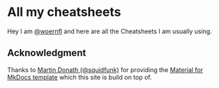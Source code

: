 # All my cheatsheets

Hey I am [@woernfl](https://twitter.com/woernfl) and here are all the Cheatsheets I am usually using.

## Acknowledgment

Thanks to [Martin Donath (@squidfunk)](https://github.com/squidfunk) for providing the [Material for MkDocs template](https://squidfunk.github.io/mkdocs-material/) which this site is build on top of.

